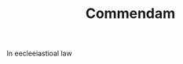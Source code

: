 ---
title: Commendam
letter: C
permalink: "/definitions/bld-commendam.html"
body: In eecleeiastioal law
published_at: '2018-07-07'
source: Black's Law Dictionary 2nd Ed (1910)
layout: post
---